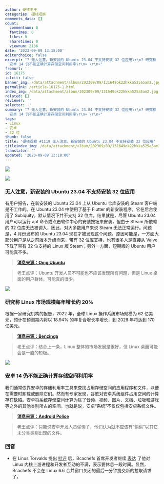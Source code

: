```yaml
---
author: 硬核老王
categories: 硬核观察
comments_data: []
count:
  commentnum: 0
  favtimes: 0
  likes: 0
  sharetimes: 0
  viewnum: 2136
date: '2023-09-09 13:18:00'
editorchoice: false
excerpt: "? 无人注意，新安装的 Ubuntu 23.04 不支持安装 32 位应用\r\n? 研究称 Linux 市场规模每年增长约 20%\r\n?
  安卓 14 仍不能正确计算存储空间利用率\r\n» \r\n»"
fromurl: ''
id: 16175
islctt: false
banner_img: /data/attachment/album/202309/09/131649ok22hkka525a5am2.jpg
permalink: /article-16175-1.html
index_img: /data/attachment/album/202309/09/131649ok22hkka525a5am2.jpg
related: []
reviewer: ''
selector: ''
summary: "? 无人注意，新安装的 Ubuntu 23.04 不支持安装 32 位应用\r\n? 研究称 Linux 市场规模每年增长约 20%\r\n?
  安卓 14 仍不能正确计算存储空间利用率\r\n» \r\n»"
tags:
- Linux
- 安卓
- 32 位
thumb: false
title: '硬核观察 #1119 无人注意，新安装的 Ubuntu 23.04 不支持安装 32 位应用'
titleindex_img: /data/attachment/album/202309/09/131649ok22hkka525a5am2.jpg
translator: ''
updated: '2023-09-09 13:18:00'
---
```


![](/data/attachment/album/202309/09/131649ok22hkka525a5am2.jpg)


![](/data/attachment/album/202309/09/131702zbbm9ad5u4f4sqd5.jpg)


### 无人注意，新安装的 Ubuntu 23.04 不支持安装 32 位应用


有用户报告，在新安装的 Ubuntu 23.04 上从 Ubuntu 仓库安装的 Steam 客户端是不工作的。在 Ubuntu 23.04 中使用了基于 Flutter 的新安装程序，它在后台使用了 Subiquity，默认情况下并不支持 32 位库。结果就是，尽管 Ubuntu 23.04 用户可以运行 apt 命令或点击软件中心的安装按钮来安装，但由于 Steam 所依赖的 32 位库无法被调入，因此，对大多数用户来说 Steam 无法正常运行。问题是，4 月份发布的 Ubuntu 23.04 现在才被发现这个问题。原因可能是，一方面大部分用户是从之前版本升级而来，带有 32 位库支持，也有很多人是直接从 Valve 下载了带有 32 位支持的 Linux 版 Steam；另外一方面，短期版的 Ubuntu 用户可能真不多。



> 
> **[消息来源：Omg Ubuntu](https://www.omgubuntu.co.uk/2023/08/ubuntu-23-04-broke-32-bit-support)**
> 
> 
> 



> 
> 老王点评：Ubuntu 开发人员不可能也不应该发现所有问题，但是 Linux 桌面的用户群体，可能真的很少。
> 
> 
> 


![](/data/attachment/album/202309/09/131716lur7q2z81y32rd88.jpg)


### 研究称 Linux 市场规模每年增长约 20%


根据一家研究机构的报告，2022 年，全球 Linux 操作系统市场规模为 62 亿美元，预计在预测期内将以 18.94% 的年复合增长率增长，到 2028 年将达到 170 亿美元。



> 
> **[消息来源：Benzinga](https://www.benzinga.com/pressreleases/23/09/34345827/2023-linux-operating-system-market-is-booming-worldwide-industry-research-report)**
> 
> 
> 



> 
> 老王点评：结合上一条，Linux 整体的市场发展是很好，但 Linux 桌面可能会是一直的短板。
> 
> 
> 


![](/data/attachment/album/202309/09/131733rvn1o6k69kkai2zt.jpg)


### 安卓 14 仍不能正确计算存储空间利用率


我们通常依靠安卓的存储利用率工具来查找占用存储空间的应用程序和文件，以便在需要时卸载或删除它们。然而有专家发现，谷歌对安卓系统组件占用空间的计算存在缺陷。安卓将系统存储空间计算为除了音频、视频、图片、文档、垃圾和游戏等之外的其他类别所占的空间。也就是说，安卓“系统”不仅仅包括安卓系统文件。



> 
> **[消息来源：Android Police](https://www.androidpolice.com/android-14-device-storage-utilization-miscalculation/)**
> 
> 
> 



> 
> 老王点评：只能说安卓开发人员偷懒了，他们认为就不应该有“偷偷”以其它未分类类别出现的文件。
> 
> 
> 


### 回音


* 在 Linus Torvalds 提出 [批评](/article-16172-1.html) 后，Bcachefs 首席开发者继续 [表达](https://www.phoronix.com/news/Bcachefs-Delayed-Linux-6.6) 了他对 Linux 内核上游进程和开发者互动的不满，表示要休息一段时间。显然，Bcachefs 不会在 Linux 6.6 合并窗口关闭的最后一分钟提交新的拉取请求了。